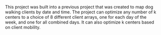 This project was built into a previous project that was created to map dog walking clients by date and time. The project can optimize any number of k centers to a choice of 8 different client arrays, one for each day of the week, and one for all combined days. It can also optimize k centers based on client mobility. 
